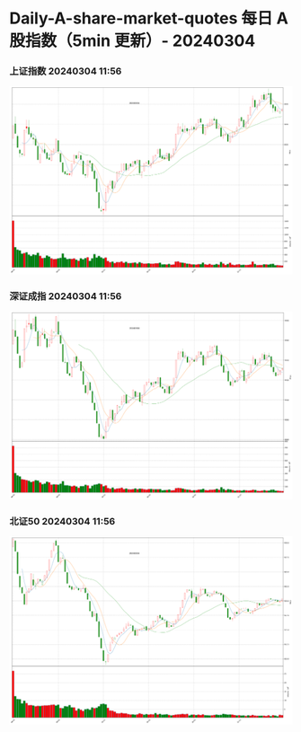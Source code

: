 
# Daily-A-share-market-quotes 每日 A 股指数（5min 更新）- 20240304

### 上证指数 20240304 11:56
![](./fig/2024/3/20240304-sh000001.png)

### 深证成指 20240304 11:56
![](./fig/2024/3/20240304-sz399001.png)

### 北证50 20240304 11:56
![](./fig/2024/3/20240304-bj899050.png)
